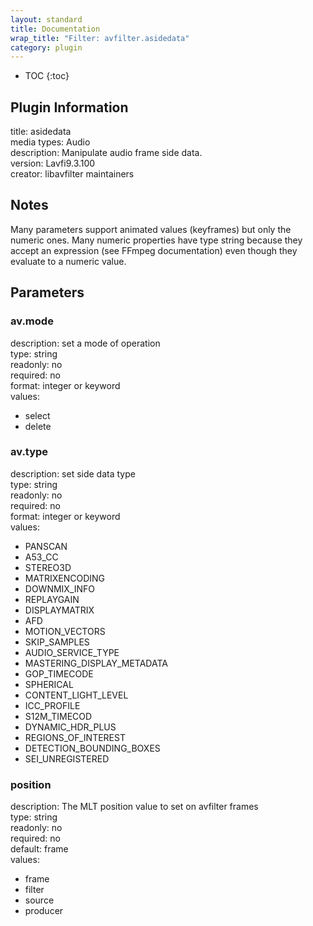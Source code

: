 ```yaml
---
layout: standard
title: Documentation
wrap_title: "Filter: avfilter.asidedata"
category: plugin
---
```

* TOC
{:toc}

## Plugin Information

title: asidedata  
media types:
Audio  
description: Manipulate audio frame side data.  
version: Lavfi9.3.100  
creator: libavfilter maintainers  

## Notes

Many parameters support animated values (keyframes) but only the numeric ones. Many numeric properties have type string because they accept an expression (see FFmpeg documentation) even though they evaluate to a numeric value.

## Parameters

### av.mode

  
description:
set a mode of operation  
type: string  
readonly: no  
required: no  
format: integer or keyword  
values:  

* select
* delete

### av.type

  
description:
set side data type  
type: string  
readonly: no  
required: no  
format: integer or keyword  
values:  

* PANSCAN
* A53_CC
* STEREO3D
* MATRIXENCODING
* DOWNMIX_INFO
* REPLAYGAIN
* DISPLAYMATRIX
* AFD
* MOTION_VECTORS
* SKIP_SAMPLES
* AUDIO_SERVICE_TYPE
* MASTERING_DISPLAY_METADATA
* GOP_TIMECODE
* SPHERICAL
* CONTENT_LIGHT_LEVEL
* ICC_PROFILE
* S12M_TIMECOD
* DYNAMIC_HDR_PLUS
* REGIONS_OF_INTEREST
* DETECTION_BOUNDING_BOXES
* SEI_UNREGISTERED

### position

  
description:
The MLT position value to set on avfilter frames  
type: string  
readonly: no  
required: no  
default: frame  
values:  

* frame
* filter
* source
* producer

